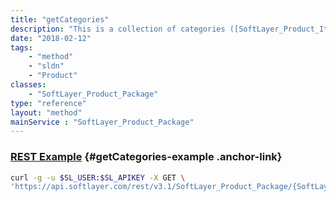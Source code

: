 ```yaml
---
title: "getCategories"
description: "This is a collection of categories ([SoftLayer_Product_Item_Category](/reference/datatypes/SoftLayer_Product_Item_Category)) associated with a package which can be used for ordering. These categories have several objects prepopulated which are useful when determining the available products for purchase. The categories contain groups ([SoftLayer_Product_Package_Item_Category_Group](/reference/datatypes/SoftLayer_Product_Package_Item_Category_Group)) that organize the products and prices by similar features. For example, operating systems will be grouped by their manufacturer and virtual server disks will be grouped by their disk type (SAN vs. local). Each group will contain prices ([SoftLayer_Product_Item_Price](/reference/datatypes/SoftLayer_Product_Item_Price)) which you can use determine the cost of each product. Each price has a product ([SoftLayer_Product_Item](/reference/datatypes/SoftLayer_Product_Item)) which provides the name and other useful information about the server, service or software you may purchase."
date: "2018-02-12"
tags:
    - "method"
    - "sldn"
    - "Product"
classes:
    - "SoftLayer_Product_Package"
type: "reference"
layout: "method"
mainService : "SoftLayer_Product_Package"
---
```


### [REST Example](#getCategories-example) <a href="/article/rest/"><i class="fas fa-question"></i></a> {#getCategories-example .anchor-link} 
```bash
curl -g -u $SL_USER:$SL_APIKEY -X GET \
'https://api.softlayer.com/rest/v3.1/SoftLayer_Product_Package/{SoftLayer_Product_PackageID}/getCategories'
```
